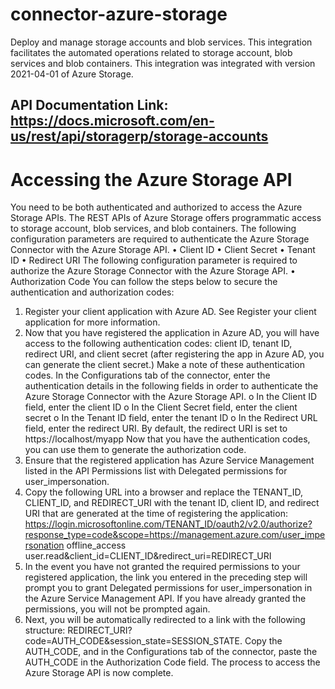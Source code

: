 # connector-azure-storage

Deploy and manage storage accounts and blob services. This integration facilitates the automated operations related to storage account, blob services and blob containers. This integration was integrated with version 2021-04-01 of Azure Storage.

## API Documentation Link: https://docs.microsoft.com/en-us/rest/api/storagerp/storage-accounts

# Accessing the Azure Storage API

You need to be both authenticated and authorized to access the Azure Storage APIs. The REST APIs of Azure Storage offers programmatic access to storage account, blob services, and blob containers.
The following configuration parameters are required to authenticate the Azure Storage Connector with the Azure Storage API.
•    Client ID
•    Client Secret
•    Tenant ID
•    Redirect URI
The following configuration parameter is required to authorize the Azure Storage Connector with the Azure Storage API.
•    Authorization Code
You can follow the steps below to secure the authentication and authorization codes:
1.    Register your client application with Azure AD. See Register your client application for more information.
2.    Now that you have registered the application in Azure AD, you will have access to the following authentication codes: client ID, tenant ID, redirect URI, and client secret (after registering the app in Azure AD, you can generate the client secret.)
Make a note of these authentication codes. In the Configurations tab of the connector, enter the authentication details in the following fields in order to authenticate the Azure Storage Connector with the Azure Storage API.
o    In the Client ID field, enter the client ID
o    In the Client Secret field, enter the client secret
o    In the Tenant ID field, enter the tenant ID
o    In the Redirect URL field, enter the redirect URI. By default, the redirect URI is set to https://localhost/myapp
Now that you have the authentication codes, you can use them to generate the authorization code.
3.    Ensure that the registered application has Azure Service Management listed in the API Permissions list with Delegated permissions for user_impersonation.
4.    Copy the following URL into a browser and replace the TENANT_ID, CLIENT_ID, and REDIRECT_URI with the tenant ID, client ID, and redirect URI that are generated at the time of registering the application: https://login.microsoftonline.com/TENANT_ID/oauth2/v2.0/authorize?response_type=code&scope=https://management.azure.com/user_impersonation offline_access user.read&client_id=CLIENT_ID&redirect_uri=REDIRECT_URI
5.    In the event you have not granted the required permissions to your registered application, the link you entered in the preceding step will prompt you to grant Delegated permissions for user_impersonation in the Azure Service Management API. If you have already granted the permissions, you will not be prompted again.
6.    Next, you will be automatically redirected to a link with the following structure: REDIRECT_URI?code=AUTH_CODE&session_state=SESSION_STATE. Copy the AUTH_CODE, and in the Configurations tab of the connector, paste the AUTH_CODE in the Authorization Code field.
           The process to access the Azure Storage API is now complete.

